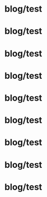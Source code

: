 # blog/test

# blog/test

# blog/test

# blog/test

# blog/test

# blog/test

# blog/test

# blog/test

# blog/test
